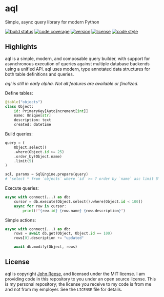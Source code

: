aql
===

Simple, async query library for modern Python

[![build status](https://github.com/omnilib/aql/workflows/Build/badge.svg)](https://github.com/omnilib/aql/actions)
[![code coverage](https://img.shields.io/codecov/c/gh/omnilib/aql)](https://codecov.io/gh/omnilib/aql)
[![version](https://img.shields.io/pypi/v/aql.svg)](https://pypi.org/project/aql)
[![license](https://img.shields.io/pypi/l/aql.svg)](https://github.com/omnilib/aql/blob/main/LICENSE)
[![code style](https://img.shields.io/badge/code%20style-black-000000.svg)](https://github.com/ambv/black)


Highlights
----------

aql is a simple, modern, and composable query builder, with support for asynchronous
execution of queries against multiple database backends using a unified API.
aql uses modern, type annotated data structures for both table definitions and queries.

*aql is still in early alpha. Not all features are available or finalized.*

Define tables:

```python
@table("objects")
class Object:
    id: PrimaryKey[AutoIncrement[int]]
    name: Unique[str]
    description: text
    created: datetime
```

Build queries:

```python
query = (
    Object.select()
    .where(Object.id >= 25)
    .order_by(Object.name)
    .limit(5)
)

sql, params = SqlEngine.prepare(query)
# "select * from `objects` where `id` >= ? order by `name` asc limit 5", (25)
```

Execute queries:

```python
async with connect(...) as db:
    cursor = db.execute(Object.select().where(Object.id < 100))
    async for row in cursor:
        print(f"{row.id} {row.name} {row.description}")
```

Simple actions:

```python
async with connect(...) as db:
    rows = await db.get(Object, Object.id == 100)
    rows[0].description += "updated"

    await db.modify(Object, rows)
```


License
-------

aql is copyright [John Reese](https://jreese.sh), and licensed under
the MIT license.  I am providing code in this repository to you under an open
source license.  This is my personal repository; the license you receive to
my code is from me and not from my employer. See the `LICENSE` file for details.

